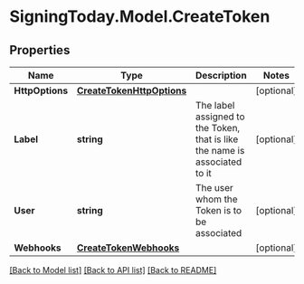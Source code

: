 
# SigningToday.Model.CreateToken

## Properties

Name | Type | Description | Notes
------------ | ------------- | ------------- | -------------
**HttpOptions** | [**CreateTokenHttpOptions**](CreateTokenHttpOptions.md) |  | [optional] 
**Label** | **string** | The label assigned to the Token, that is like the name is associated to it | [optional] 
**User** | **string** | The user whom the Token is to be associated | [optional] 
**Webhooks** | [**CreateTokenWebhooks**](CreateTokenWebhooks.md) |  | [optional] 

[[Back to Model list]](../README.md#documentation-for-models)
[[Back to API list]](../README.md#documentation-for-api-endpoints)
[[Back to README]](../README.md)

